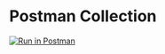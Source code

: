 # Postman Collection

[![Run in Postman](https://run.pstmn.io/button.svg)](https://app.getpostman.com/run-collection/17651518-7b8fae1c-1113-4cb1-b051-c8388da75e36?action=collection%2Ffork&collection-url=entityId%3D17651518-7b8fae1c-1113-4cb1-b051-c8388da75e36%26entityType%3Dcollection%26workspaceId%3D15ee8afa-7d17-4882-ad25-afe8b3721fc7)